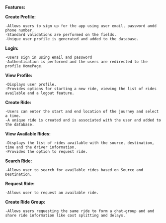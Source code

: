 
**Features:**

**Create Profile:**

    -Allows users to sign up for the app using user email, password andd phone number. 
    -Standard validations are performed on the fields. 
    -Unique user profile is generated and added to the database.
    
**Login:**

    -Users sign in using email and password
    -Authentication is performed and the users are redirected to the profile HomePage.
    
**View Profile:**

    -Displays user profile.
    -Provides options for starting a new ride, viewing the list of rides available and a logout feature.
    
**Create Ride:**

    -Users can enter the start and end location of the journey and select a time.
    -A unique ride is created and is associated with the user and added to the database.
    
**View Available Rides:**

    -Displays the list of rides available with the source, destination, time and the driver information.
    -Provides the option to request ride.
    
**Search Ride:**

    -Allows user to search for available rides based on Source and Destination.
    
**Request Ride:**

    -Allows user to request an available ride.
    
**Create Ride Group:**

    -Allows users requesting the same ride to form a chat-group and and share ride information like cost splitting and delays.
    

